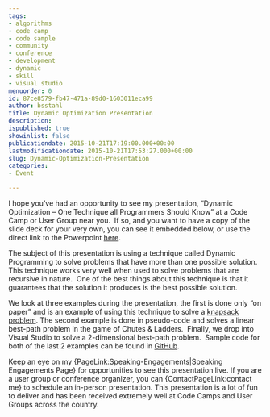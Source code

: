 ```yaml
---
tags:
- algorithms
- code camp
- code sample
- community
- conference
- development
- dynamic
- skill
- visual studio
menuorder: 0
id: 87ce8579-fb47-471a-89d0-1603011eca99
author: bsstahl
title: Dynamic Optimization Presentation
description: 
ispublished: true
showinlist: false
publicationdate: 2015-10-21T17:19:00.000+00:00
lastmodificationdate: 2015-10-21T17:53:27.000+00:00
slug: Dynamic-Optimization-Presentation
categories:
- Event

---
```

I hope you’ve had an opportunity to see my presentation, “Dynamic Optimization – One Technique all Programmers Should Know” at a Code Camp or User Group near you.  If so, and you want to have a copy of the slide deck for your very own, you can see it embedded below, or use the direct link to the Powerpoint [here](http://1drv.ms/1W5kd1J).

The subject of this presentation is using a technique called Dynamic Programming to solve problems that have more than one possible solution.  This technique works very well when used to solve problems that are recursive in nature.  One of the best things about this technique is that it guarantees that the solution it produces is the best possible solution.

We look at three examples during the presentation, the first is done only “on paper” and is an example of using this technique to solve a [knapsack problem](https://en.wikipedia.org/wiki/Knapsack_problem). The second example is done in pseudo-code and solves a linear best-path problem in the game of Chutes & Ladders.  Finally, we drop into Visual Studio to solve a 2-dimensional best-path problem.  Sample code for both of the last 2 examples can be found in [GitHub](https://github.com/bsstahl/dpdemo).

Keep an eye on my {PageLink:Speaking-Engagements|Speaking Engagements Page} for opportunities to see this presentation live. If you are a user group or conference organizer, you can {ContactPageLink:contact me} to schedule an in-person presentation. This presentation is a lot of fun to deliver and has been received extremely well at Code Camps and User Groups across the country.
